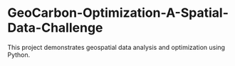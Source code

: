 # GeoCarbon-Optimization-A-Spatial-Data-Challenge
This project demonstrates geospatial data analysis and optimization using Python.
